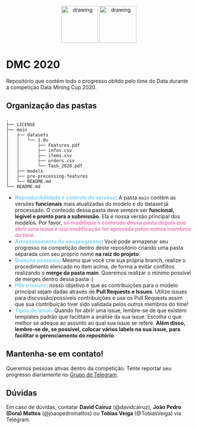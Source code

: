 <p align="center">
<img src="https://i.imgur.com/IRMQ45H.png" alt="drawing" height="100"/>
<img src="https://i.imgur.com/SKJYt3r.png" alt="drawing" height="100"/>
</p>

# DMC 2020
Repositório que contém todo o progresso obitdo pelo time do Data durante a competição Data Mining Cup 2020.

## Organização das pastas

```
.
├── LICENSE
├── main
│   ├── datasets
│   │   └── 1.0v
│   │       ├── Features.pdf
│   │       ├── infos.csv
│   │       ├── items.csv
│   │       ├── orders.csv
│   │       └── Task_2020.pdf
│   ├── models
│   ├── pre-processing-features
│   └── README.md
└── README.md
```

- <span style="color:#7FD3F5">**Reproducibilidade e controle de versões**</span>: A pasta ```main``` contém as versões **funcionais** mais atualizadas do modelo e do dataset já processado. O conteúdo dessa pasta deve sempre ser **funcional, legível e pronto para a submissão**. Ela é nossa versão principal dos modelos. Por favor, <span style="color:#F17FBD">**só modifique o conteúdo dessa pasta depois que abrir uma issue e sua modificação for aprovada pelos outros membros do time**.</span>
- <span style="color:#7FD3F5">**Armazenamento do seu progresso**</span>: Você pode armazenar seu progresso na competição dentro deste repositório criando uma pasta separada com seu próprio nome **na raiz do projeto**.
- <span style="color:#7FD3F5">**Branchs pessoais**</span>: Mesmo que você crie sua própria branch, realize o procedimento elencado no item acima, de forma a evitar conflitos realizando o **merge da pasta main**. Queremos realizar o mínimo possível de merges dentro dessa pasta :)
- <span style="color:#7FD3F5">**PRs e Issues**</span>: nosso objetivo é que as contribuições para o modelo principal sejam dadas através de **Pull Requests e Issues**. Utilize issues para discussão/possíveis contribuições e use os Pull Requests assim que sua contribuição tiver sido validada pelos outros membros do time!
- <span style="color:#7FD3F5">**Tipos de Issue**</span>: Quando for abrir uma issue, lembre-se de que existem templates padrão que facilitam a análise da sua issue. Escolha o que melhor se adequa ao assunto ao qual sua issue se refere. **Além disso, lembre-se de, se possível, colocar vários labels na sua issue, para facilitar o gerenciamento do repositório**.

## Mantenha-se em contato!
Queremos pessoas ativas dentro da competição. Tente reportar seu progresso diariamente no [Grupo do Telegram](https://t.me/joinchat/E-VkgU2IU19WZjIbQpT8Yw).

## Dúvidas

Em caso de dúvidas, contatar **David Cairuz** (@davidcairuz), **João Pedro (Dora) Mattos** (@joaopedromattos) ou **Tobias Veiga** (@TobiasVeiga) via Telegram.

